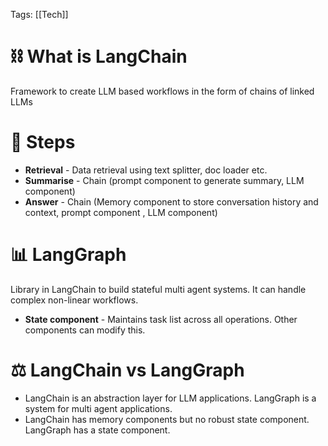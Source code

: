 Tags: [[Tech]]

# ⛓️ What is LangChain
Framework to create LLM based workflows in the form of chains of linked LLMs

# 📝 Steps
- **Retrieval** - Data retrieval using text splitter, doc loader etc.
- **Summarise** - Chain (prompt component to generate summary, LLM component)
- **Answer** - Chain (Memory component to store conversation history and context, prompt component , LLM component)

# 📊 LangGraph
Library in LangChain to build stateful multi agent systems. It can handle complex non-linear workflows.
- **State component** - Maintains task list across all operations. Other components can modify this.

# ⚖️ LangChain vs LangGraph
- LangChain is an abstraction layer for LLM applications. LangGraph is a system for multi agent applications.
- LangChain has memory components but no robust state component. LangGraph has a state component.
